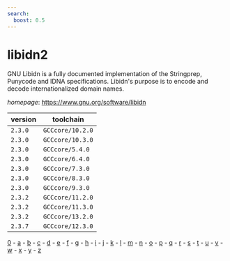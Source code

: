 ```yaml
---
search:
  boost: 0.5
---
```

# libidn2

GNU Libidn is a fully documented implementation of the Stringprep, Punycode and IDNA specifications. Libidn's purpose is to encode and decode internationalized domain names.

*homepage*: <https://www.gnu.org/software/libidn>

version | toolchain
--------|----------
``2.3.0`` | ``GCCcore/10.2.0``
``2.3.0`` | ``GCCcore/10.3.0``
``2.3.0`` | ``GCCcore/5.4.0``
``2.3.0`` | ``GCCcore/6.4.0``
``2.3.0`` | ``GCCcore/7.3.0``
``2.3.0`` | ``GCCcore/8.3.0``
``2.3.0`` | ``GCCcore/9.3.0``
``2.3.2`` | ``GCCcore/11.2.0``
``2.3.2`` | ``GCCcore/11.3.0``
``2.3.2`` | ``GCCcore/13.2.0``
``2.3.7`` | ``GCCcore/12.3.0``

[0](../0/index.md) - [a](../a/index.md) - [b](../b/index.md) - [c](../c/index.md) - [d](../d/index.md) - [e](../e/index.md) - [f](../f/index.md) - [g](../g/index.md) - [h](../h/index.md) - [i](../i/index.md) - [j](../j/index.md) - [k](../k/index.md) - [l](../l/index.md) - [m](../m/index.md) - [n](../n/index.md) - [o](../o/index.md) - [p](../p/index.md) - [q](../q/index.md) - [r](../r/index.md) - [s](../s/index.md) - [t](../t/index.md) - [u](../u/index.md) - [v](../v/index.md) - [w](../w/index.md) - [x](../x/index.md) - [y](../y/index.md) - [z](../z/index.md)

